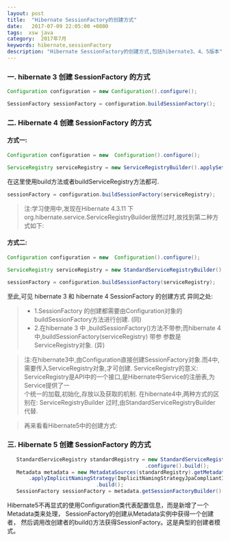 ```yaml
---
layout: post
title:  "Hibernate SessionFactory的创建方式"
date:   2017-07-09 22:05:00 +0800
tags:  xsw java
category:  2017年7月
keywords: hibernate,sessionFactory
description: "Hibernate SessionFactory的创建方式,包括hibernate3、4、5版本"
---
```

### 一. hibernate 3 创建 SessionFactory 的方式
```java    
Configuration configuration = new Configuration().configure();

SessionFactory sessionFactory = configuration.buildSessionFactory();
```
### 二. Hibernate 4 创建 SessionFactory 的方式

#### 方式一:
```java
Configuration configuration = new  Configuration().configure();

ServiceRegistry serviceRegistry = new ServiceRegistryBuilder().applySettings(configuration.getProperties()).build();   
```
在这里使用build方法或者buildServiceRegistry方法都可.
```java
sessionFactory = configuration.buildSessionFactory(serviceRegistry);
```
> 注:学习使用中,发现在Hibernate 4.3.11 下 org.hibernate.service.ServiceRegistryBuilder居然过时,故找到第二种方式如下:

#### 方式二:
```java
Configuration configuration = new  Configuration().configure();

ServiceRegistry serviceRegistry = new StandardServiceRegistryBuilder().applySettings(configuration.getProperties()).build();

sessionFactory = configuration.buildSessionFactory(serviceRegistry);
```
至此,可见 hibernate 3 和 hibernate 4 SessionFactory 的创建方式 异同之处:
> *  1.SessionFactory 的创建都需要由Configuration对象的buildSessionFactory方法进行创建.  (同)
> *  2.在hibernate 3 中 ,buildSessionFactory()方法不带参;而hibernate 4 中,buildSessionFactory(serviceRegistry) 带参 参数是 ServiceRegistry对象. (异)

> 注:在hibernate3中,由Configuration直接创建SessionFactory对象.而4中,需要传入ServiceRegistry对象,才可创建.
   ServiceRegistry的意义: ServiceRegistry是API中的一个接口,是Hibernate中Service的注册表,为Service提供了一  
   个统一的加载,初始化,存放以及获取的机制.
   在hibernate4中,两种方式的区别在: ServiceRegistryBuilder 过时,由StandardServiceRegistryBuilder 代替.

> 再来看看Hibernate5中的创建方式:

### 三. Hibernate 5 创建 SessionFactory 的方式
```java
   StandardServiceRegistry standardRegistry = new StandardServiceRegistryBuilder()
                                             .configure().build();
   Metadata metadata = new MetadataSources(standardRegistry).getMetadataBuilder()
       .applyImplicitNamingStrategy(ImplicitNamingStrategyJpaCompliantImpl.INSTANCE)                                                       
                             .build();
   SessionFactory sessionFactory = metadata.getSessionFactoryBuilder().build();
```
   Hibernate5不再显式的使用Configuration类代表配置信息，而是新增了一个Metadata类来处理，
   SessionFactory的创建从Metadata实例中获得一个创建者，
   然后调用改创建者的build()方法获得SessionFactory。这是典型的创建者模式。
  


